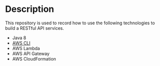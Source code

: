 # Description

This repository is used to record how to use the following technologies to build a RESTful API services.

- Java 8
- [AWS CLI](/01.AWS-CLI/README.md)
- AWS Lambda
- AWS API Gateway
- AWS CloudFormation
